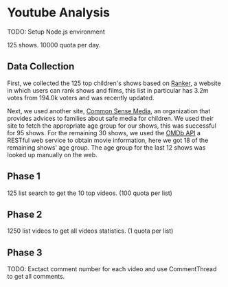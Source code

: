 # Youtube Analysis

TODO: Setup Node.js environment

125 shows.
10000 quota per day.

## Data Collection
First, we collected the 125 top children's shows based on [Ranker](https://www.ranker.com/crowdranked-list/my-favorite-cartoons-of-all-time?ref=search), a website in which users can rank shows and films, this list in particular has 3.2m votes
from 194.0k voters and was recently updated.

Next, we used another site, [Common Sense Media](https://www.commonsensemedia.org/), an organization that provides advices to families about safe media for children. We used their site to fetch the appropriate age group for our shows, this was successful for 95 shows. 
For the remaining 30 shows, we used the [OMDb API](http://www.omdbapi.com/) a RESTful web service to obtain movie information, here we got 18 of the remaining shows' age group.
The age group for the last 12 shows was looked up manually on the web. 

## Phase 1
125 list search to get the 10 top videos. (100 quota per list)

## Phase 2
1250 list videos to get all videos statistics. (1 quota per list)

## Phase 3
TODO: Exctact comment number for each video and use CommentThread to get all comments.
